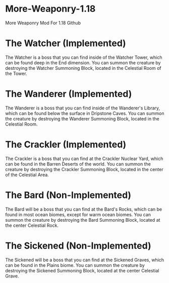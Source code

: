 # More-Weaponry-1.18
More Weaponry Mod For 1.18 Github


# The Watcher (Implemented)
The Watcher is a boss that you can find inside of the Watcher Tower, which can be found deep in the End dimension. You can summon the creature by destroying the Watcher Summoning Block, located in the Celestial Room of the Tower.

# The Wanderer (Implemented)
The Wanderer is a boss that you can find inside of the Wanderer's Library, which can be found below the surface in Dripstone Caves. You can summon the creature by destroying the Wanderer Summoning Block, located in the Celestial Room.

# The Crackler (Implemented)
The Crackler is a boss that you can find at the Crackler Nuclear Yard, which can be found in the Barren Deserts of the world. You can summon the creature by destroying the Crackler Summoning Block, located in the center of the Celestial Area.

# The Bard (Non-Implemented)
The Bard will be a boss that you can find at the Bard's Rocks, which can be found in most ocean biomes, except for warm ocean biomes. You can summon the creature by destroying the Bard Summoning Block, located at the center Celestial Rock.

# The Sickened (Non-Implemented)
The Sickened will be a boss that you can find at the Sickened Graves, which can be found in the Plains biome. You can summon the creature by destroying the Sickened Summoning Block, located at the center Celestial Grave.

